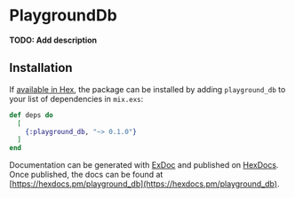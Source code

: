 # PlaygroundDb

**TODO: Add description**

## Installation

If [available in Hex](https://hex.pm/docs/publish), the package can be installed
by adding `playground_db` to your list of dependencies in `mix.exs`:

```elixir
def deps do
  [
    {:playground_db, "~> 0.1.0"}
  ]
end
```

Documentation can be generated with [ExDoc](https://github.com/elixir-lang/ex_doc)
and published on [HexDocs](https://hexdocs.pm). Once published, the docs can
be found at [https://hexdocs.pm/playground_db](https://hexdocs.pm/playground_db).

